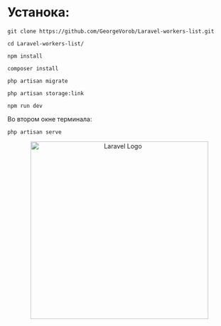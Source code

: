 # Устанока:
```
git clone https://github.com/GeorgeVorob/Laravel-workers-list.git
```
```
cd Laravel-workers-list/
```
```
npm install
```
```
composer install
```
```
php artisan migrate
```
```
php artisan storage:link
```
```
npm run dev
```
Во втором окне терминала:
```
php artisan serve
```

<p align="center"><a href="https://laravel.com" target="_blank"><img src="https://raw.githubusercontent.com/laravel/art/master/logo-lockup/5%20SVG/2%20CMYK/1%20Full%20Color/laravel-logolockup-cmyk-red.svg" width="400" alt="Laravel Logo"></a></p>
